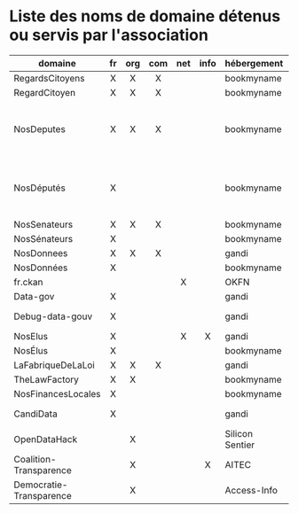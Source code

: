 # Liste des noms de domaine détenus ou servis par l'association

|         domaine         | fr | org | com | net | info |   hébergement   | serveur                             |
|-------------------------|:--:|:---:|:---:|:---:|:----:|-----------------|-------------------------------------|
| RegardsCitoyens         | X  |  X  |  X  |     |      | bookmyname      | goya2                               |
| RegardCitoyen           | X  |  X  |  X  |     |      | bookmyname      | goya2                               |
| NosDeputes              | X  |  X  |  X  |     |      | bookmyname      | cocolulu (2017), goya2 (2007, 2012) |
| NosDéputés              | X  |     |     |     |      | bookmyname      | cocolulu (2017), goya2 (2007, 2012) |
| NosSenateurs            | X  |  X  |  X  |     |      | bookmyname      | komodo                              |
| NosSénateurs            | X  |     |     |     |      | bookmyname      | komodo                              |
| NosDonnees              | X  |  X  |  X  |     |      | gandi           | goya2                               |
| NosDonnées              | X  |     |     |     |      | bookmyname      | goya2                               |
| fr.ckan                 |    |     |     |  X  |      | OKFN            | goya2                               |
| Data-gov                | X  |     |     |     |      | gandi           | goya2                               |
| Debug-data-gouv         | X  |     |     |     |      | gandi           | komodo (dead)                       |
| NosElus                 | X  |     |     |  X  |  X   | gandi           |                                     |
| NosÉlus                 | X  |     |     |     |      | bookmyname      |                                     |
| LaFabriqueDeLaLoi       | X  |  X  |  X  |     |      | gandi           | cocolulu                            |
| TheLawFactory           | X  |  X  |     |     |      | bookmyname      | cocolulu                            |
| NosFinancesLocales      | X  |     |     |     |      | bookmyname      | goya                                |
| CandiData               | X  |     |     |     |      | gandi           | komodo (dead)                       |
| OpenDataHack            |    |  X  |     |     |      | Silicon Sentier | komodo (dead)                       |
| Coalition-Transparence  |    |  X  |     |     |  X   | AITEC           | komodo (dead)                       |
| Democratie-Transparence |    |  X  |     |     |      | Access-Info     | komodo (dead)                       |
